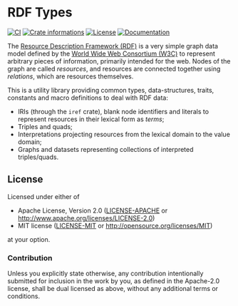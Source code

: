 # RDF Types

[![CI](https://github.com/timothee-haudebourg/rdf-types/workflows/CI/badge.svg)](https://github.com/timothee-haudebourg/rdf-types/actions)
[![Crate informations](https://img.shields.io/crates/v/rdf-types.svg?style=flat-square)](https://crates.io/crates/rdf-types)
[![License](https://img.shields.io/crates/l/rdf-types.svg?style=flat-square)](https://github.com/timothee-haudebourg/rdf-types#license)
[![Documentation](https://img.shields.io/badge/docs-latest-blue.svg?style=flat-square)](https://docs.rs/rdf-types)

<!-- cargo-rdme start -->

The [Resource Description Framework (RDF)][rdf] is a very simple graph data
model defined by the [World Wide Web Consortium (W3C)][w3c] to represent
arbitrary pieces of information, primarily intended for the web. Nodes of
the graph are called *resources*, and resources are connected together using
*relations*, which are resources themselves.

This is a utility library providing common types, data-structures, traits,
constants and macro definitions to deal with RDF data:
- IRIs (through the `iref` crate), blank node identifiers and literals to
  represent resources in their lexical form as *terms*;
- Triples and quads;
- Interpretations projecting resources from the lexical domain to the value
  domain;
- Graphs and datasets representing collections of interpreted triples/quads.

[rdf]: <https://w3c.github.io/rdf-primer/spec/>
[w3c]: <https://www.w3.org/>

<!-- cargo-rdme end -->

## License

Licensed under either of

 * Apache License, Version 2.0 ([LICENSE-APACHE](LICENSE-APACHE) or http://www.apache.org/licenses/LICENSE-2.0)
 * MIT license ([LICENSE-MIT](LICENSE-MIT) or http://opensource.org/licenses/MIT)

at your option.

### Contribution

Unless you explicitly state otherwise, any contribution intentionally submitted
for inclusion in the work by you, as defined in the Apache-2.0 license, shall be dual licensed as above, without any
additional terms or conditions.
